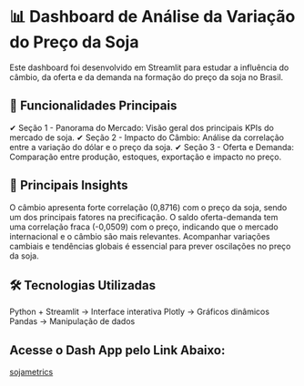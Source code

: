 # 📊 Dashboard de Análise da Variação do Preço da Soja
Este dashboard foi desenvolvido em Streamlit para estudar a influência do câmbio, da oferta e da demanda na formação do preço da soja no Brasil.

## 🚀 Funcionalidades Principais
✔ Seção 1 - Panorama do Mercado: Visão geral dos principais KPIs do mercado de soja.
✔ Seção 2 - Impacto do Câmbio: Análise da correlação entre a variação do dólar e o preço da soja.
✔ Seção 3 - Oferta e Demanda: Comparação entre produção, estoques, exportação e impacto no preço.

## 📌 Principais Insights
O câmbio apresenta forte correlação (0,8716) com o preço da soja, sendo um dos principais fatores na precificação.
O saldo oferta-demanda tem uma correlação fraca (-0,0509) com o preço, indicando que o mercado internacional e o câmbio são mais relevantes.
Acompanhar variações cambiais e tendências globais é essencial para prever oscilações no preço da soja.

## 🛠 Tecnologias Utilizadas
Python + Streamlit → Interface interativa
Plotly → Gráficos dinâmicos
Pandas → Manipulação de dados

## Acesse o Dash App pelo Link Abaixo:

 [sojametrics](https://sojametrics.streamlit.app/)
